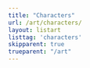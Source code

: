 ```yaml
---
title: "Characters"
url: /art/characters/
layout: listart
listtag: 'characters'
skipparent: true
trueparent: "/art"
---
```

